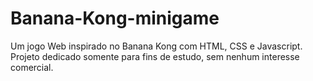 # Banana-Kong-minigame
Um jogo Web inspirado no Banana Kong com HTML, CSS e Javascript. Projeto dedicado somente para fins de estudo, sem nenhum interesse comercial.
